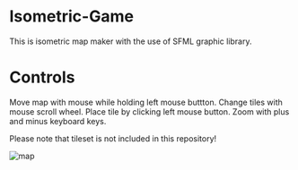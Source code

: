 # Isometric-Game
This is isometric map maker with the use of SFML graphic library.

# Controls
Move map with mouse while holding left mouse buttton. 
Change tiles with mouse scroll wheel.
Place tile by clicking left mouse button.
Zoom with plus and minus keyboard keys.

Please note that tileset is not included in this repository!

![map](https://user-images.githubusercontent.com/21007638/85537831-9c884980-b614-11ea-9455-a86de4b64fc6.png)


